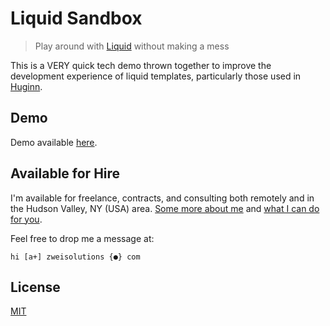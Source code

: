 # Liquid Sandbox

> Play around with [Liquid](https://shopify.github.io/liquid/) without making a mess

This is a VERY quick tech demo thrown together to improve the development experience of liquid templates, particularly those used in [Huginn](https://github.com/huginn/huginn).

## Demo

Demo available [here](https://liquid_sandbox.zweisolutions.com).

## Available for Hire

I'm available for freelance, contracts, and consulting both remotely and in the Hudson Valley, NY (USA) area. [Some more about me](https://www.zweisolutions.com/about.html) and [what I can do for you](https://www.zweisolutions.com/services.html).

Feel free to drop me a message at:

```
hi [a+] zweisolutions {●} com
```

## License

[MIT](./LICENSE)

